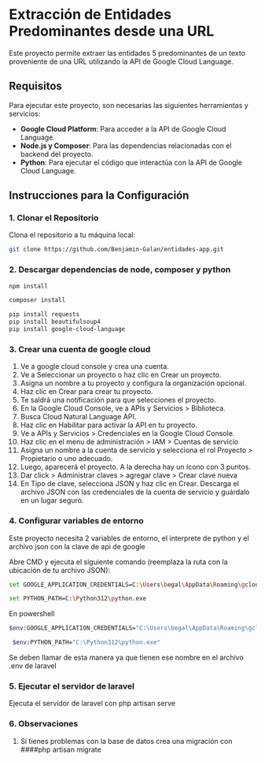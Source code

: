 # Extracción de Entidades Predominantes desde una URL

Este proyecto permite extraer las entidades 5 predominantes de un texto proveniente de una URL utilizando la API de Google Cloud Language.

## Requisitos

Para ejecutar este proyecto, son necesarias las siguientes herramientas y servicios:

- **Google Cloud Platform**: Para acceder a la API de Google Cloud Language.
- **Node.js y Composer**: Para las dependencias relacionadas con el backend del proyecto.
- **Python**: Para ejecutar el código que interactúa con la API de Google Cloud Language.

## Instrucciones para la Configuración

### 1. Clonar el Repositorio

Clona el repositorio a tu máquina local:

```bash
git clone https://github.com/Benjamin-Galan/entidades-app.git

```
### 2. Descargar dependencias de node, composer y python

```bash
npm install
```

```bash
composer install
```

```bash
pip install requests
pip install beautifulsoup4
pip install google-cloud-language
```

### 3. Crear una cuenta de google cloud
1. Ve a google cloud console y crea una cuenta.
2. Ve a Seleccionar un proyecto o haz clic en Crear un proyecto.
3. Asigna un nombre a tu proyecto y configura la organización opcional.
4. Haz clic en Crear para crear tu proyecto.
5. Te saldrá una notificación para que selecciones el proyecto.
6. En la Google Cloud Console, ve a APIs y Servicios > Biblioteca.
7. Busca Cloud Natural Language API.
8. Haz clic en Habilitar para activar la API en tu proyecto.
9. Ve a APIs y Servicios > Credenciales en la Google Cloud Console.
10. Haz clic en el menu de administración > IAM > Cuentas de servicio
11. Asigna un nombre a la cuenta de servicio y selecciona el rol Proyecto > Propietario o uno adecuado.
12. Luego, aparecerá el proyecto. A la derecha hay un ícono con 3 puntos.
13. Dar click > Administrar claves > agregar clave > Crear clave nueva
14. En Tipo de clave, selecciona JSON y haz clic en Crear.
Descarga el archivo JSON con las credenciales de la cuenta de servicio y guárdalo en un lugar seguro.


### 4. Configurar variables de entorno
Este proyecto necesita 2 variables de entorno, el interprete de python y el archivo json con la clave de api de google

Abre CMD y ejecuta el siguiente comando (reemplaza la ruta con la ubicación de tu archivo JSON):
```bash
set GOOGLE_APPLICATION_CREDENTIALS=C:\Users\begal\AppData\Roaming\gcloud\angelic-surfer-443117-d8-35160ff8546b.json
```
```bash
set PYTHON_PATH=C:\Python312\python.exe
```

En powershell
```bash
$env:GOOGLE_APPLICATION_CREDENTIALS="C:\Users\begal\AppData\Roaming\gcloud\angelic-surfer-443117-d8-35160ff8546b.json"
```
```bash
 $env:PYTHON_PATH="C:\Python312\python.exe"
```
Se deben llamar de esta manera ya que tienen ese nombre en el archivo .env de laravel

### 5. Ejecutar el servidor de laravel
Ejecuta el servidor de laravel con php artisan serve

### 6. Observaciones
1. Si tienes problemas con la base de datos crea una migración con ####php artisan migrate

